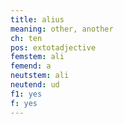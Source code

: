 ```yaml
---
title: alius
meaning: other, another
ch: ten
pos: extotadjective
femstem: ali
femend: a
neutstem: ali
neutend: ud
f1: yes
f: yes
---
```

